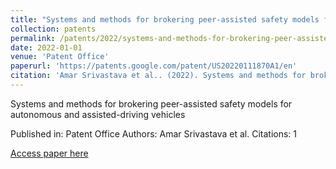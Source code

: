 ```yaml
---
title: "Systems and methods for brokering peer-assisted safety models for autonomous and assisted-driving vehicles"
collection: patents
permalink: /patents/2022/systems-and-methods-for-brokering-peer-assisted-sa
date: 2022-01-01
venue: 'Patent Office'
paperurl: 'https://patents.google.com/patent/US20220111870A1/en'
citation: 'Amar Srivastava et al.. (2022). Systems and methods for brokering peer-assisted safety models for autonomous and assisted-driving vehicles. Patent Office.'
---
```


Systems and methods for brokering peer-assisted safety models for autonomous and assisted-driving vehicles

Published in: Patent Office
Authors: Amar Srivastava et al.
Citations: 1

[Access paper here](https://patents.google.com/patent/US20220111870A1/en)
